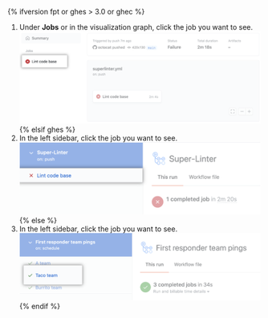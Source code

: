 {% ifversion fpt or ghes > 3.0 or ghec %}
1. Under **Jobs** or in the visualization graph, click the job you want to see.
   ![Lint code base job](/assets/images/help/repository/superlinter-lint-code-base-job-updated.png)
{% elsif ghes %}
1. In the left sidebar, click the job you want to see.
   ![Lint code base job](/assets/images/help/repository/superlinter-lint-code-base-job.png)
{% else %}
1. In the left sidebar, click the job you want to see.
   ![Select a workflow job](/assets/images/help/repository/workflow-job.png)
{% endif %}
